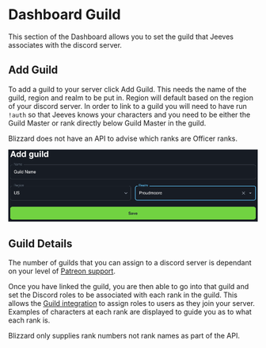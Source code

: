 # Dashboard Guild

This section of the Dashboard allows you to set the guild that Jeeves associates with the discord server. 

## Add Guild

To add a guild to your server click Add Guild. This needs the name of the guild, region and realm to be put in. Region will default based on the region of your discord server. In order to link to a guild you will need to have run `!auth` so that Jeeves knows your characters and you need to be either the Guild Master or rank directly below Guild Master in the guild. 

Blizzard does not have an API to advise which ranks are Officer ranks.

![Add Guild Screenshot](../img/add-guild.png)

## Guild Details

The number of guilds that you can assign to a discord server is dependant on your level of [Patreon support](../guides/Support-Jeeves.md).

Once you have linked the guild, you are then able to go into that guild and set the Discord roles to be associated with each rank in the guild. This allows the [Guild integration](/role-management/guild.md) to assign roles to users as they join your server. Examples of characters at each rank are displayed to guide you as to what each rank is. 

Blizzard only supplies rank numbers not rank names as part of the API.